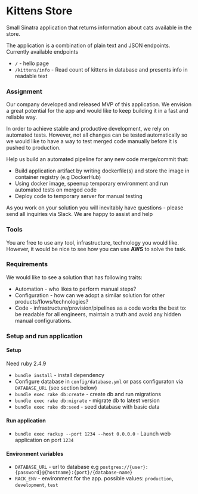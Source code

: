 # Kittens Store
Small Sinatra application that returns information about cats available in the store.

The application is a combination of plain text and JSON endpoints. Currently available endpoints
- `/` - hello page
- `/kittens/info` - Read count of kittens in database and presents info in readable text

### Assignment

Our company developed and released MVP of this application.
We envision a great potential for the app and would like to keep building it in a fast and reliable way.

In order to achieve stable and productive development, we rely on automated tests. However, not all changes can be tested automatically so we would like to have a way to test merged code manually before it is pushed to production.

Help us build an automated pipeline for any new code merge/commit that:

* Build application artifact by writing dockerfile(s) and store the image in container registry (e.g DockerHub)
* Using docker image, speenup temporary environment and run automated tests on merged code
* Deploy code to temporary server for manual testing

As you work on your solution you will inevitably have questions - please send all inquiries via Slack. We are happy to assist and help

### Tools

You are free to use any tool, infrastructure, technology you would like. However, it would be nice to see how you can use **AWS** to solve the task.

### Requirements

We would like to see a solution that has following traits:

* Automation - who likes to perform manual steps?
* Configuration - how can we adopt a similar solution for other products/flows/technologies?
* Code - infrastructure/provision/pipelines as a code works the best to: be readable for all engineers, maintain a truth and avoid any hidden manual configurations.

### Setup and run application

#### Setup

Need ruby 2.4.9
- `bundle install` - install dependency
- Configure database in `config/database.yml` or pass configuraton via `DATABASE_URL` (see section below)
- `bundle exec rake db:create` - create db and run migrations
- `bundle exec rake db:migrate` - migrate db to latest version
- `bundle exec rake db:seed` - seed database with basic data

#### Run application

- `bundle exec rackup --port 1234 --host 0.0.0.0` - Launch web application on port `1234`

#### Environment variables

- `DATABASE_URL` - url to database e.g `postgres://{user}:{password}@{hostname}:{port}/{database-name}`
- `RACK_ENV` - environment for the app. possible values: `production`, `development`, `test`
